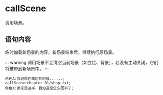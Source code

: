 # callScene

调用场景。

## 语句内容

临时加载新场景的内容，新场景结束后，继续执行原场景。

::: warning
调用场景不会清空当前场景（如立绘、背景），若没有主动关闭，它们将被带到新场景中。
:::

```webgal
角色A:我记得在商店的时候......;
callScene:chapter_01/shop.txt;
角色A:原来是这样，我知道是怎么回事了;
```
